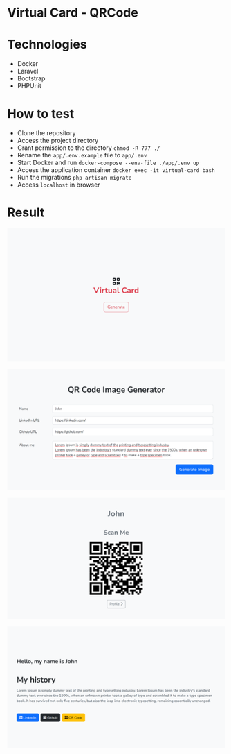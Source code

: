 # Virtual Card - QRCode

# Technologies
- Docker
- Laravel
- Bootstrap
- PHPUnit

# How to test
- Clone the repository
- Access the project directory
- Grant permission to the directory `chmod -R 777 ./`
- Rename the `app/.env.example` file to `app/.env`
- Start Docker and run `docker-compose --env-file ./app/.env up`
- Access the application container `docker exec -it virtual-card bash`
- Run the migrations `php artisan migrate`
- Access `localhost` in browser

# Result

![Home](/screenshot/home.png "Home")

![Generate](/screenshot/generate.png "Generate")

![QRCode](/screenshot/qr-code.png "QRCode")

![Profile](/screenshot/profile.png "Profile")
